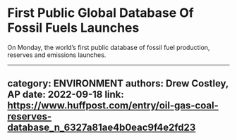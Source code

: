 # First Public Global Database Of Fossil Fuels Launches

On Monday, the world’s first public database of fossil fuel production, reserves and emissions launches.

---
category: ENVIRONMENT
authors: Drew Costley, AP
date: 2022-09-18
link: https://www.huffpost.com/entry/oil-gas-coal-reserves-database_n_6327a81ae4b0eac9f4e2fd23
---
